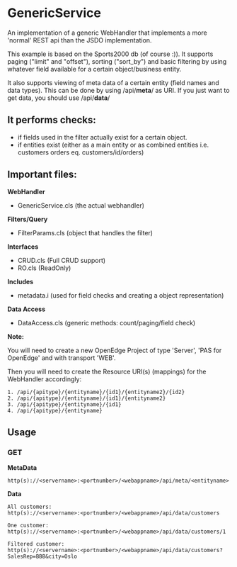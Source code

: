 # <h1>GenericService</h1>

An implementation of a generic WebHandler that implements a more 'normal' REST
api than the JSDO implementation.

This example is based on the Sports2000 db (of course :)).
It supports paging ("limit" and "offset"), sorting ("sort_by") and basic 
filtering by using whatever field available for a certain object/business entity.

It also supports viewing of meta data of a certain entity (field names and data types).
This can be done by using /api/<b>meta</b>/ as URI.
If you just want to get data, you should use /api/<b>data</b>/

<h2>It performs checks:</h2>

- if fields used in the filter actually exist for a certain object.
- if entities exist (either as a main entity or as combined entities i.e. 
  customers orders eq. customers/id/orders)

<h2>Important files:</h2>

<b>WebHandler</b>
- GenericService.cls    (the actual webhandler)

<b>Filters/Query</b>
- FilterParams.cls      (object that handles the filter)

<b>Interfaces</b>
- CRUD.cls (Full CRUD support)
- RO.cls (ReadOnly)  

<b>Includes</b>
- metadata.i (used for field checks and creating a object representation)

<b>Data Access</b>
- DataAccess.cls      (generic methods: count/paging/field check)

<b>Note:</b>

You will need to create a new OpenEdge Project of type 'Server', 'PAS for OpenEdge' and with transport 'WEB'. 

Then you will need to create the Resource URI(s) (mappings) for the WebHandler accordingly:

    1. /api/{apitype}/{entityname}/{id1}/{entityname2}/{id2}
    2. /api/{apitype}/{entityname}/{id1}/{entityname2}
    3. /api/{apitype}/{entityname}/{id1}
    4. /api/{apitype}/{entityname}

<h2>Usage</h2>

<H3>GET</h3>

<b>MetaData</b>

    http(s)://<servername>:<portnumber>/<webappname>/api/meta/<entityname>

<b>Data</b>

    All customers: 
    http(s)://<servername>:<portnumber>/<webappname>/api/data/customers

    One customer:
    http(s)://<servername>:<portnumber>/<webappname>/api/data/customers/1
    
    Filtered customer:
    http(s)://<servername>:<portnumber>/<webappname>/api/data/customers?SalesRep=BBB&city=Oslo
    


